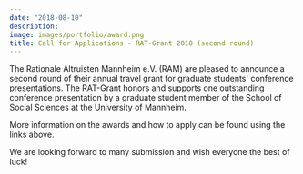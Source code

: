 ```yaml
---
date: "2018-08-10"
description: 
image: images/portfolio/award.png
title: Call for Applications - RAT-Grant 2018 (second round)
---
```


The Rationale Altruisten Mannheim e.V. (RAM) are pleased to announce a second round of their annual travel grant for graduate students' conference presentations. The RAT-Grant honors and supports one outstanding conference presentation by a graduate student member of the School of Social Sciences at the University of Mannheim.

More information on the awards and how to apply can be found using the links above.

We are looking forward to many submission and wish everyone the best of luck!





